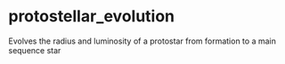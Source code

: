 protostellar_evolution
======================

Evolves the radius and luminosity of a protostar from formation to a main sequence star
